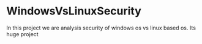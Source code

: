 # WindowsVsLinuxSecurity
In this project we are analysis security of windows os vs linux based os.
Its huge project
